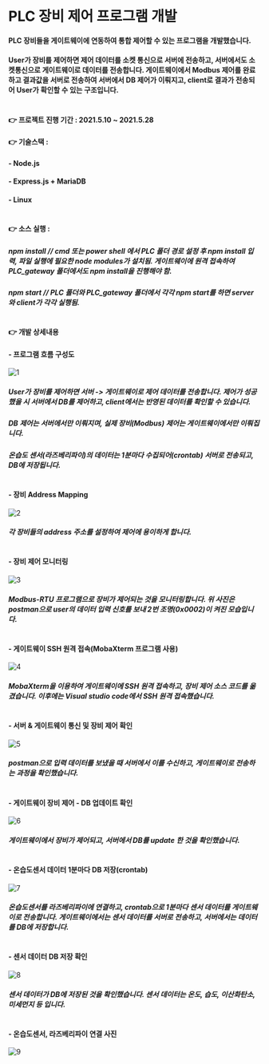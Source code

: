 # PLC 장비 제어 프로그램 개발
#### PLC 장비들을 게이트웨이에 연동하여 통합 제어할 수 있는 프로그램을 개발했습니다.
#### User가 장비를 제어하면 제어 데이터를 소켓 통신으로 서버에 전송하고, 서버에서도 소켓통신으로 게이트웨이로 데이터를 전송합니다. 게이트웨이에서 Modbus 제어를 완료하고 결과값을 서버로 전송하여 서버에서 DB 제어가 이뤄지고, client로 결과가 전송되어 User가 확인할 수 있는 구조입니다.
# 

#### 👉 프로젝트 진행 기간 : 2021.5.10 ~ 2021.5.28
#### 👉 기술스택 :
#### - Node.js
#### - Express.js + MariaDB
#### - Linux
# 
#### 👉 소스 실행 :
##### npm install    // cmd 또는 power shell 에서 PLC 폴더 경로 설정 후 npm install 입력, 파일 실행에 필요한 node modules가 설치됨. 게이트웨이에 원격 접속하여 PLC_gateway 폴더에서도 npm install을 진행해야 함.
##### npm start     // PLC 폴더와 PLC_gateway 폴더에서 각각 npm start를 하면 server와 client가 각각 실행됨.
# 
#### 👉 개발 상세내용
#### - 프로그램 흐름 구성도
![1](https://user-images.githubusercontent.com/60170616/122716981-ef3b2680-d2a5-11eb-9572-b5ddb3cd8247.png)
##### User가 장비를 제어하면 서버 -> 게이트웨이로 제어 데이터를 전송합니다. 제어가 성공했을 시 서버에서 DB를 제어하고, client에서는 반영된 데이터를 확인할 수 있습니다.
##### DB 제어는 서버에서만 이뤄지며, 실제 장비(Modbus) 제어는 게이트웨이에서만 이뤄집니다.
##### 온습도 센서(라즈베리파이)의 데이터는 1분마다 수집되어(crontab) 서버로 전송되고, DB에 저장됩니다.
#
#### - 장비 Address Mapping
![2](https://user-images.githubusercontent.com/60170616/122717692-f151b500-d2a6-11eb-9533-4832de3fbd37.png)
##### 각 장비들의 address 주소를 설정하여 제어에 용이하게 합니다.
#
#### - 장비 제어 모니터링
![3](https://user-images.githubusercontent.com/60170616/122720091-fbc17e00-d2a9-11eb-90a1-82ea2be468b4.png)
##### Modbus-RTU 프로그램으로 장비가 제어되는 것을 모니터링합니다. 위 사진은 postman으로 user의 데이터 입력 신호를 보내 2번 조명(0x0002)이 켜진 모습입니다.
#
#### - 게이트웨이 SSH 원격 접속(MobaXterm 프로그램 사용)
![4](https://user-images.githubusercontent.com/60170616/122720106-024ff580-d2aa-11eb-9324-fb70fa7fb165.png)
##### MobaXterm을 이용하여 게이트웨이에 SSH 원격 접속하고, 장비 제어 소스 코드를 옮겼습니다. 이후에는 Visual studio code에서 SSH 원격 접속했습니다.
#
#### - 서버 & 게이트웨이 통신 및 장비 제어 확인
![5](https://user-images.githubusercontent.com/60170616/122720121-07ad4000-d2aa-11eb-89ec-73d7328c15b7.png)
##### postman으로 입력 데이터를 보냈을 때 서버에서 이를 수신하고, 게이트웨이로 전송하는 과정을 확인했습니다.
#
#### - 게이트웨이 장비 제어 - DB 업데이트 확인
![6](https://user-images.githubusercontent.com/60170616/122720148-0e3bb780-d2aa-11eb-8d54-7bd663d821df.png)
##### 게이트웨이에서 장비가 제어되고, 서버에서 DB를 update 한 것을 확인했습니다.
#
#### - 온습도센서 데이터 1분마다 DB 저장(crontab)
![7](https://user-images.githubusercontent.com/60170616/122720158-1267d500-d2aa-11eb-8279-e11aeb8badd9.png)
##### 온습도센서를 라즈베리파이에 연결하고, crontab으로 1분마다 센서 데이터를 게이트웨이로 전송합니다. 게이트웨이에서는 센서 데이터를 서버로 전송하고, 서버에서는 데이터를 DB에 저장합니다.
#
#### - 센서 데이터 DB 저장 확인
![8](https://user-images.githubusercontent.com/60170616/122720172-1693f280-d2aa-11eb-8a14-3cd3f277b391.png)
##### 센서 데이터가 DB에 저장된 것을 확인했습니다. 센서 데이터는 온도, 습도, 이산화탄소, 미세먼지 등 입니다.
#
#### - 온습도센서, 라즈베리파이 연결 사진
![9](https://user-images.githubusercontent.com/60170616/122720181-1a277980-d2aa-11eb-9ac8-6eccb5ba79e7.png)

